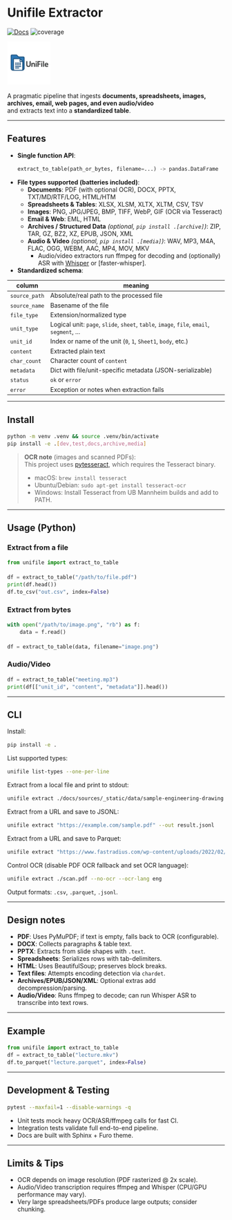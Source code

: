 <!-- Copyright (c) 2025 takotime808 -->
# Unifile Extractor

[![Docs](https://img.shields.io/badge/docs-online-blue.svg)](https://takotime808.github.io/unifile_extractor/)
![coverage](https://takotime808.github.io/unifile_extractor/_assets/coverage.svg)

<img src="docs/sources/_static/logos/unifile-favicon.png" alt="drawing" width="100"/>

A pragmatic pipeline that ingests **documents, spreadsheets, images, archives, email, web pages, and even audio/video**  
and extracts text into a **standardized table**.

---

## Features

- **Single function API**:  
  ```python
  extract_to_table(path_or_bytes, filename=...) -> pandas.DataFrame
  ```
- **File types supported (batteries included)**:
  - **Documents**: PDF (with optional OCR), DOCX, PPTX, TXT/MD/RTF/LOG, HTML/HTM  
  - **Spreadsheets & Tables**: XLSX, XLSM, XLTX, XLTM, CSV, TSV  
  - **Images**: PNG, JPG/JPEG, BMP, TIFF, WebP, GIF (OCR via Tesseract)  
  - **Email & Web**: EML, HTML  
  - **Archives / Structured Data** *(optional, `pip install .[archive]`)*: ZIP, TAR, GZ, BZ2, XZ, EPUB, JSON, XML  
  - **Audio & Video** *(optional, `pip install .[media]`)*: WAV, MP3, M4A, FLAC, OGG, WEBM, AAC, MP4, MOV, MKV  
    - Audio/video extractors run ffmpeg for decoding and (optionally) ASR with [Whisper](https://github.com/openai/whisper) or [faster-whisper].
- **Standardized schema**:

| column        | meaning |
|---------------|---------|
| `source_path` | Absolute/real path to the processed file |
| `source_name` | Basename of the file |
| `file_type`   | Extension/normalized type |
| `unit_type`   | Logical unit: `page`, `slide`, `sheet`, `table`, `image`, `file`, `email`, `segment`, ... |
| `unit_id`     | Index or name of the unit (`0`, `1`, `Sheet1`, `body`, etc.) |
| `content`     | Extracted plain text |
| `char_count`  | Character count of `content` |
| `metadata`    | Dict with file/unit-specific metadata (JSON-serializable) |
| `status`      | `ok` or `error` |
| `error`       | Exception or notes when extraction fails |

---

## Install

```bash
python -m venv .venv && source .venv/bin/activate
pip install -e .[dev,test,docs,archive,media]
```

> **OCR note** (images and scanned PDFs):  
> This project uses [pytesseract](https://pypi.org/project/pytesseract/), which requires the Tesseract binary.  
> - macOS: `brew install tesseract`  
> - Ubuntu/Debian: `sudo apt-get install tesseract-ocr`  
> - Windows: Install Tesseract from UB Mannheim builds and add to PATH.

---

## Usage (Python)

### Extract from a file
```python
from unifile import extract_to_table

df = extract_to_table("/path/to/file.pdf")
print(df.head())
df.to_csv("out.csv", index=False)
```

### Extract from bytes
```python
with open("/path/to/image.png", "rb") as f:
    data = f.read()

df = extract_to_table(data, filename="image.png")
```

### Audio/Video
```python
df = extract_to_table("meeting.mp3")
print(df[["unit_id", "content", "metadata"]].head())
```

---

## CLI

Install:
```bash
pip install -e .
```

List supported types:
```bash
unifile list-types --one-per-line
```

Extract from a local file and print to stdout:
```bash
unifile extract ./docs/sources/_static/data/sample-engineering-drawing.pdf --max-rows 50 --max-colwidth 120
```

Extract from a URL and save to JSONL:
```bash
unifile extract "https://example.com/sample.pdf" --out result.jsonl
```

Extract from a URL and save to Parquet:
```bash
unifile extract "https://www.fastradius.com/wp-content/uploads/2022/02/sample-engineering-drawing.pdf" --out drawing.parquet
```

Control OCR (disable PDF OCR fallback and set OCR language):
```bash
unifile extract ./scan.pdf --no-ocr --ocr-lang eng
```

Output formats: `.csv`, `.parquet`, `.jsonl`.

---

## Design notes

- **PDF**: Uses PyMuPDF; if text is empty, falls back to OCR (configurable).
- **DOCX**: Collects paragraphs & table text.
- **PPTX**: Extracts from slide shapes with `.text`.
- **Spreadsheets**: Serializes rows with tab-delimiters.
- **HTML**: Uses BeautifulSoup; preserves block breaks.
- **Text files**: Attempts encoding detection via `chardet`.
- **Archives/EPUB/JSON/XML**: Optional extras add decompression/parsing.
- **Audio/Video**: Runs ffmpeg to decode; can run Whisper ASR to transcribe into text rows.

---

## Example

```python
from unifile import extract_to_table
df = extract_to_table("lecture.mkv")
df.to_parquet("lecture.parquet", index=False)
```

---

## Development & Testing

```bash
pytest --maxfail=1 --disable-warnings -q
```

- Unit tests mock heavy OCR/ASR/ffmpeg calls for fast CI.  
- Integration tests validate full end-to-end pipeline.  
- Docs are built with Sphinx + Furo theme.

---

## Limits & Tips

- OCR depends on image resolution (PDF rasterized @ 2x scale).
- Audio/Video transcription requires ffmpeg and Whisper (CPU/GPU performance may vary).
- Very large spreadsheets/PDFs produce large outputs; consider chunking.
